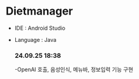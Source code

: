 # Dietmanager

- IDE : Android Studio
- Language : Java

  ### 24.09.25 18:38
  -OpenAI 호출, 음성인식, 메뉴바, 정보입력 기능 구현

